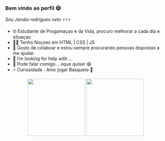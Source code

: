 ### Bem vindo ao perfil 😄

*Sou Jandui rodrigues neto* ⚡⚡⚡


- 🤓 Estudante de Progamaçao e da Vida, procuro melhorar a cada dia e situaçao.
- 🧑‍💻 Tenho Noçoes em HTML | CSS | JS
- 👋 Gosto de colaboar e estou sempre procurando pessoas dispostas a me ajudar.
- 🤔 I’m looking for help with ...
- 💬 Pode falar comigo... oque quiser 😄
- ⚡ Curiosidade : Amo jogar Basquete 🏀


<div align="center">
  <img height="180em" src="https://github-readme-stats.vercel.app/api?username=jandui-rodrigues&show_icons=true&theme=merko&include_all_commits=true&count_private=true"/>
  <img height="180em" src="https://github-readme-stats.vercel.app/api/top-langs/?username=jandui-rodrigues&layout=compact&langs_count=10&theme=dark"/>

  <!-- TEMAS: dark, radical, merko, gruvbox, tokyonight, onedark, cobalt, synthwave, highcontrast, dracula -->
</div>
